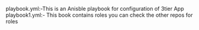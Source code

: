 playbook.yml:-This is an Anisble playbook for configuration of 3tier App 
playbook1.yml:- This book contains roles you can check the other repos for roles 
